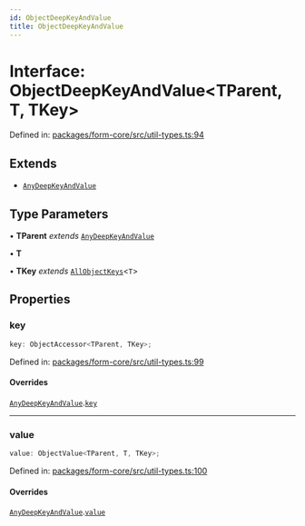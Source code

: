 ```yaml
---
id: ObjectDeepKeyAndValue
title: ObjectDeepKeyAndValue
---
```


<!-- DO NOT EDIT: this page is autogenerated from the type comments -->

# Interface: ObjectDeepKeyAndValue\<TParent, T, TKey\>

Defined in: [packages/form-core/src/util-types.ts:94](https://github.com/TanStack/form/blob/main/packages/form-core/src/util-types.ts#L94)

## Extends

- [`AnyDeepKeyAndValue`](anydeepkeyandvalue.md)

## Type Parameters

• **TParent** *extends* [`AnyDeepKeyAndValue`](anydeepkeyandvalue.md)

• **T**

• **TKey** *extends* [`AllObjectKeys`](../type-aliases/allobjectkeys.md)\<`T`\>

## Properties

### key

```ts
key: ObjectAccessor<TParent, TKey>;
```

Defined in: [packages/form-core/src/util-types.ts:99](https://github.com/TanStack/form/blob/main/packages/form-core/src/util-types.ts#L99)

#### Overrides

[`AnyDeepKeyAndValue`](anydeepkeyandvalue.md).[`key`](AnyDeepKeyAndValue.md#key)

***

### value

```ts
value: ObjectValue<TParent, T, TKey>;
```

Defined in: [packages/form-core/src/util-types.ts:100](https://github.com/TanStack/form/blob/main/packages/form-core/src/util-types.ts#L100)

#### Overrides

[`AnyDeepKeyAndValue`](anydeepkeyandvalue.md).[`value`](AnyDeepKeyAndValue.md#value)
